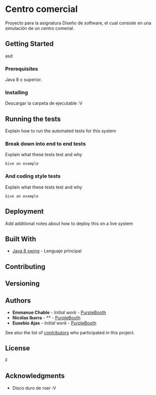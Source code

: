 # Centro comercial

Proyecto para la asignatura Diseño de software, el cual consiste en una simulación de un centro comerial.

## Getting Started

asd

### Prerequisites


Java 8 o superior.


### Installing

Descargar la carpeta de ejecutable :V

## Running the tests

Explain how to run the automated tests for this system

### Break down into end to end tests

Explain what these tests test and why

```
Give an example
```

### And coding style tests

Explain what these tests test and why

```
Give an example
```

## Deployment

Add additional notes about how to deploy this on a live system

## Built With

* [Java 8 swing](https://www.java.com/es/download/) - Lenguaje principal


## Contributing


## Versioning



## Authors

* **Emmanue Chable** - *Initial work* - [PurpleBooth](https://github.com/SonBear)
* **Nicólas Ibarra** - ** - [PurpleBooth](https://github.com/HikingCarrot7)
* **Eusebio Ajas** - *Initial work* - [PurpleBooth](https://github.com/EusebioAjas)

See also the list of [contributors](https://github.com/SonBear/Proyecto_DisSoft/graphs/contributors) who participated in this project.

## License

F

## Acknowledgments

* Disco duro de roer :V

